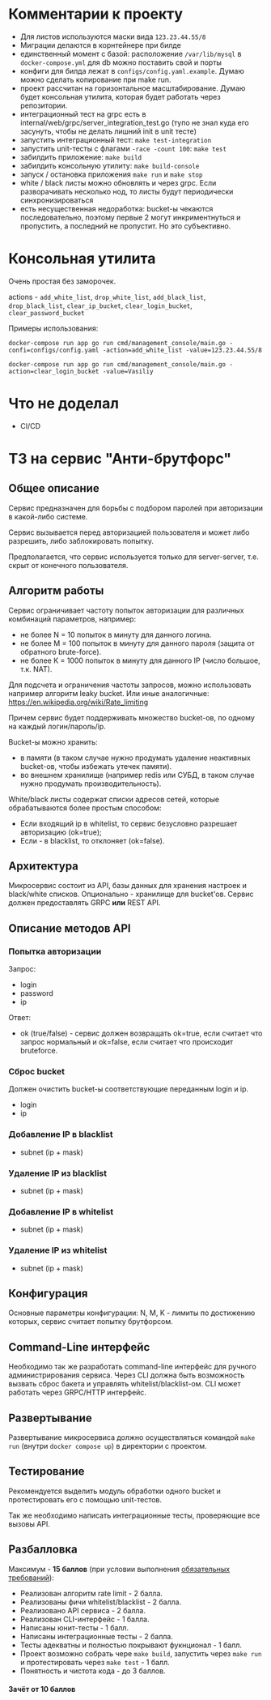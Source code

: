 # Комментарии к проекту
 
- Для листов используются маски вида `123.23.44.55/8`
- Миграции делаются в корнтейнере при билде
- единственный момент с базой: расположение `/var/lib/mysql` в  `docker-compose.yml` для db можно поставить свой и порты
- конфиги для билда лежат в `configs/config.yaml.example`. Думаю можно сделать копирование при make run.
- проект рассчитан на горизонтальное масштабирование. Думаю будет консольная утилита, которая будет работать через репозитории.
- интеграционный тест на grpc есть в internal/web/grpc/server_integration_test.go (тупо не знал куда его засунуть, чтобы не делать лишний init в unit тесте)
- запустить интеграционный тест: `make test-integration`
- запустить unit-тесты с флагами `-race -count 100`: `make test`
- забилдить приложение: `make build`
- забилдить консольную утилиту: `make build-console`
- запуск / остановка приложения `make run` и `make stop`
- white / black листы можно обновлять и через grpc. Если разворачивать несколько нод, то листы будут периодически синхронизироваться
- есть несущественная недоработка: bucket-ы чекаются последовательно, поэтому первые 2 могут инкриментнуться и пропустить, а последний не пропустит. Но это субъективно.

# Консольная утилита
Очень простая без заморочек. 

actions - `add_white_list`, `drop_white_list`, `add_black_list`, `drop_black_list`, `clear_ip_bucket`, `clear_login_bucket`, `clear_password_bucket`

Примеры использования:

`docker-compose run app go run cmd/management_console/main.go -confi=configs/config.yaml -action=add_white_list -value=123.23.44.55/8`

`docker-compose run app go run cmd/management_console/main.go -action=clear_login_bucket -value=Vasiliy`

# Что не доделал

- CI/CD 


# ТЗ на сервис "Анти-брутфорс"

## Общее описание
Сервис предназначен для борьбы с подбором паролей при авторизации в какой-либо системе.

Сервис вызывается перед авторизацией пользователя и может либо разрешить, либо заблокировать попытку.

Предполагается, что сервис используется только для server-server, т.е. скрыт от конечного пользователя.

## Алгоритм работы
Сервис ограничивает частоту попыток авторизации для различных комбинаций параметров, например:
* не более N = 10 попыток в минуту для данного логина.
* не более M = 100 попыток в минуту для данного пароля (защита от обратного brute-force).
* не более K = 1000 попыток в минуту для данного IP (число большое, т.к. NAT).

Для подсчета и ограничения частоты запросов, можно использовать например алгоритм leaky bucket.
Или иные аналогичные: https://en.wikipedia.org/wiki/Rate_limiting

Причем сервис будет поддерживать множество bucket-ов, по одному на каждый логин/пароль/ip.

Bucket-ы можно хранить:
* в памяти (в таком случае нужно продумать удаление неактивных bucket-ов, чтобы избежать утечек памяти).
* во внешнем хранилище (например redis или СУБД, в таком случае нужно продумать производительность).

White/black листы содержат списки адресов сетей, которые обрабатываются более простым способом:
* Если входящий ip в whitelist, то сервис безусловно разрешает авторизацию (ok=true);
* Если - в blacklist, то отклоняет (ok=false).

## Архитектура
Микросервис состоит из API, базы данных для хранения настроек и black/white списков.
Опционально - хранилище для bucket'ов. Сервис должен предоставлять GRPC **или** REST API.

## Описание методов API

### Попытка авторизации
Запрос:
* login
* password
* ip

Ответ:
* ok (true/false) - сервис должен возвращать ok=true, если считает что запрос нормальный 
и ok=false, если считает что происходит bruteforce.

### Сброс bucket
Должен очистить bucket-ы соответствующие переданным login и ip.
* login
* ip

### Добавление IP в blacklist
* subnet (ip + mask)

### Удаление IP из blacklist
* subnet (ip + mask)

### Добавление IP в whitelist
* subnet (ip + mask)

### Удаление IP из whitelist
* subnet (ip + mask)

## Конфигурация
Основные параметры конфигурации: N, M, K - лимиты по достижению которых, сервис считает попытку брутфорсом.

## Command-Line интерфейс
Необходимо так же разработать command-line интерфейс для ручного администрирования сервиса.
Через CLI должна быть возможность вызвать сброс бакета и управлять whitelist/blacklist-ом.
CLI может работать через GRPC/HTTP интерфейс.

## Развертывание
Развертывание микросервиса должно осуществляться командой `make run` (внутри `docker compose up`)
в директории с проектом.

## Тестирование
Рекомендуется выделить модуль обработки одного bucket и протестировать его с помощью unit-тестов.

Так же необходимо написать интеграционные тесты, проверяющие все вызовы API.

## Разбалловка
Максимум - **15 баллов**
(при условии выполнения [обязательных требований](./README.md)):

* Реализован алгоритм rate limit - 2 балла.
* Реализованы фичи whitelist/blacklist - 2 балла.
* Реализовано API сервиса - 2 балла.
* Реализован CLI-интерфейс - 1 балла.
* Написаны юнит-тесты - 1 балл.
* Написаны интеграционные тесты - 2 балла.
* Тесты адекватны и полностью покрывают фукнционал - 1 балл.
* Проект возможно собрать чере `make build`, запустить через `make run`
  и протестировать через `make test` - 1 балл.
* Понятность и чистота кода - до 3 баллов.

#### Зачёт от 10 баллов